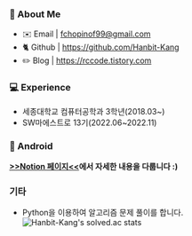 ### 👋 About Me
- ✉️ Email | fchopinof99@gmail.com
- 🐈 Github | https://github.com/Hanbit-Kang
- ✏️  Blog | https://rccode.tistory.com

### 💻 Experience
- 세종대학교 컴퓨터공학과 3학년(2018.03~)
- SW마에스트로 13기(2022.06~2022.11)

### 🤖 Android
**[>>Notion 페이지<<](https://spangled-floss-ca8.notion.site/Android-Developer-0738db28af9d465fb2d559c31e8d6486)에서 자세한 내용을 다룹니다 :)**

### 기타
- Python을 이용하여 알고리즘 문제 풀이를 합니다.
![Hanbit-Kang's solved.ac stats](https://github-readme-solvedac.hyp3rflow.vercel.app/api/?handle=fchopinof99)
